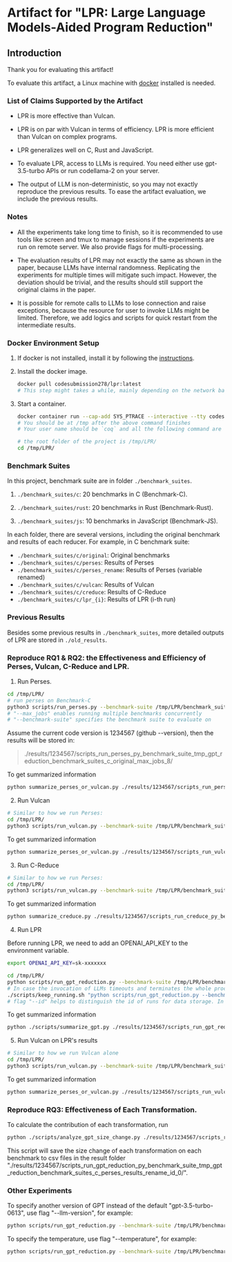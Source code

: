 # Artifact for "LPR: Large Language Models-Aided Program Reduction"

## Introduction

Thank you for evaluating this artifact!

To evaluate this artifact, a Linux machine with [docker](https://docs.docker.com/get-docker/) installed is needed.

### List of Claims Supported by the Artifact

- LPR is more effective than Vulcan.

- LPR is on par with Vulcan in terms of efficiency. LPR is more efficient than Vulcan on complex programs.

- LPR generalizes well on C, Rust and JavaScript.

- To evaluate LPR, access to LLMs is required. You need either use gpt-3.5-turbo APIs or run codellama-2 on your server.

- The output of LLM is non-deterministic, so you may not exactly reproduce the previous results. 
To ease the artifact evaluation, we include the previous results.

### Notes

- All the experiments take long time to finish, so it is recommended to use tools like screen and tmux to manage sessions if the experiments are run on remote server. We also provide flags for multi-processing.

- The evaluation results of LPR may not exactly the same as shown in the paper, because LLMs have internal randomness. Replicating the experiments for multiple times will mitigate such impact. However, the deviation should be trivial, and the results should still support the original claims in the paper.

- It is possible for remote calls to LLMs to lose connection and raise exceptions, because the resource for user to invoke LLMs might be limited. Therefore, we add logics and scripts for quick restart from the intermediate results.

### Docker Environment Setup

1. If docker is not installed, install it by following the [instructions](https://docs.docker.com/get-docker/).
2. Install the docker image.

   ```bash
   docker pull codesubmission278/lpr:latest
   # This step might takes a while, mainly depending on the network bandwidth. It also takes up much disk space (nearly 80GB)
   ```

3. Start a container.

   ```bash
   docker container run --cap-add SYS_PTRACE --interactive --tty codesubmission278/lpr:latest /bin/bash
   # You should be at /tmp after the above command finishes
   # Your user name should be `coq` and all the following command are executed in docker

   # the root folder of the project is /tmp/LPR/
   cd /tmp/LPR/
   ```

### Benchmark Suites

In this project,
benchmark suite are in folder `./benchmark_suites`.

1. `./benchmark_suites/c`: 20 benchmarks in C (Benchmark-C).

2. `./benchmark_suites/rust`: 20 benchmarks in Rust (Benchmark-Rust).

3. `./benchmark_suites/js`: 10 benchmarks in JavaScript (Benchmark-JS).

In each folder, there are several versions, including the original benchmark and results of each reducer.
For example, in C benchmark suite:
- `./benchmark_suites/c/original`: Original benchmarks
- `./benchmark_suites/c/perses`: Results of Perses
- `./benchmark_suites/c/perses_rename`: Results of Perses (variable renamed)
- `./benchmark_suites/c/vulcan`: Results of Vulcan
- `./benchmark_suites/c/creduce`: Results of C-Reduce
- `./benchmark_suites/c/lpr_{i}`: Results of LPR (i-th run)

### Previous Results

Besides some previous results in `./benchmark_suites`, 
more detailed outputs of LPR are stored in `./old_results`.

### Reproduce RQ1 & RQ2: the Effectiveness and Efficiency of Perses, Vulcan, C-Reduce and LPR.

1. Run Perses.

```bash
cd /tmp/LPR/
# run perses on Benchmark-C
python3 scripts/run_perses.py --benchmark-suite /tmp/LPR/benchmark_suites/c/original/ --max-jobs 8
# "--max_jobs" enables running multiple benchmarks concurrently
# "--benchmark-suite" specifies the benchmark suite to evaluate on
```

Assume the current code version is 1234567 (github --version), then the results will be stored in:

> ./results/1234567/scripts_run_perses_py_benchmark_suite_tmp_gpt_reduction_benchmark_suites_c_original_max_jobs_8/

To get summarized information

```bash
python summarize_perses_or_vulcan.py ./results/1234567/scripts_run_perses_py_benchmark_suite_tmp_gpt_reduction_benchmark_suites_c_original_max_jobs_8/
```

2. Run Vulcan

```bash
# Similar to how we run Perses:
cd /tmp/LPR/
python3 scripts/run_vulcan.py --benchmark-suite /tmp/LPR/benchmark_suites/c/original/ --max-jobs 8
```

To get summarized information

```bash
python summarize_perses_or_vulcan.py ./results/1234567/scripts_run_vulcan_py_benchmark_suite_tmp_gpt_reduction_benchmark_suites_c_original_max_jobs_8/
```

3. Run C-Reduce

```bash
# Similar to how we run Perses:
cd /tmp/LPR/
python3 scripts/run_vulcan.py --benchmark-suite /tmp/LPR/benchmark_suites/c/original/ --max-jobs 8
```

To get summarized information

```bash
python summarize_creduce.py ./results/1234567/scripts_run_creduce_py_benchmark_suite_tmp_gpt_reduction_benchmark_suites_c_original_max_jobs_8/
```

4. Run LPR
   
Before running LPR, we need to add an OPENAI_API_KEY to the environment variable.

```bash
export OPENAI_API_KEY=sk-xxxxxxx
```

```bash
cd /tmp/LPR/
python scripts/run_gpt_reduction.py --benchmark-suite /tmp/LPR/benchmark_suites/c/perses_results_rename --id 0
# In case the invocation of LLMs timeouts and terminates the whole process, we can wrap the command line with ./scripts/keep_running.sh, which continues to run the given command until it exits with 0.
./scripts/keep_running.sh "python scripts/run_gpt_reduction.py --benchmark-suite /tmp/LPR/benchmark_suites/c/perses_results_rename --id 0"
# flag "--id" helps to distinguish the id of runs for data storage. In the next run, if all other flags are identical, use "--id 1" to prevent the dulicated result folder.
```

To get summarized information

```bash
python ./scripts/summarize_gpt.py ./results/1234567/scripts_run_gpt_reduction_py_benchmark_suite_tmp_gpt_reduction_benchmark_suites_c_perses_results_rename_id_0/
```

5. Run Vulcan on LPR's results

```bash
# Similar to how we run Vulcan alone
cd /tmp/LPR/
python3 scripts/run_vulcan.py --benchmark-suite /tmp/LPR/benchmark_suites/c/lpr_0/ --max-jobs 8
```

To get summarized information

```bash
python summarize_perses_or_vulcan.py ./results/1234567/scripts_run_vulcan_py_benchmark_suite_tmp_LPR_benchmark_suites_c_lpr_0_max_jobs_8/
```


### Reproduce RQ3: Effectiveness of Each Transformation.

To calculate the contribution of each transformation, run

```bash
python ./scripts/analyze_gpt_size_change.py ./results/1234567/scripts_run_gpt_reduction_py_benchmark_suite_tmp_gpt_reduction_benchmark_suites_c_perses_results_rename_id_0/
```

This script will save the size change of each transformation on each benchmark to csv files in the result folder "./results/1234567/scripts_run_gpt_reduction_py_benchmark_suite_tmp_gpt_reduction_benchmark_suites_c_perses_results_rename_id_0/".

### Other Experiments

To specify another version of GPT instead of the default "gpt-3.5-turbo-0613", use flag "--llm-version", for example:

```bash
python scripts/run_gpt_reduction.py --benchmark-suite /tmp/LPR/benchmark_suites/c/perses_results_rename --llm-version gpt-3.5-turbo-1106 --id 0
```

To specify the temperature, use flag "--temperature", for example:

```bash
python scripts/run_gpt_reduction.py --benchmark-suite /tmp/LPR/benchmark_suites/c/perses_results_rename --temperature 0.5 --id 0
```
